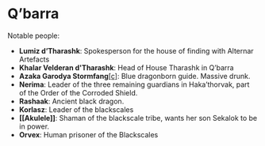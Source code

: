 # Q’barra

Notable people: 

- **Lumiz d’Tharashk**: Spokesperson for the house of finding with Alternar Artefacts
- **Khalar Velderan d'Tharashk**: Head of House Tharashk in Q’barra
- **Azaka Garodya Stormfang**[\[c\]](#cmnt3): Blue dragonborn guide. Massive drunk.
- **Nerima**: Leader of the three remaining guardians in Haka’thorvak, part of the Order of the Corroded Shield.
- **Rashaak**: Ancient black dragon.
- **Korlasz**: Leader of the blackscales
- **[[Akulele]]**: Shaman of the blackscale tribe, wants her son Sekalok to be in power.
- **Orvex**: Human prisoner of the Blackscales